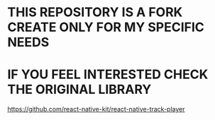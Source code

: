﻿# THIS REPOSITORY IS A FORK CREATE ONLY FOR MY SPECIFIC NEEDS
# IF YOU FEEL INTERESTED CHECK THE ORIGINAL LIBRARY
https://github.com/react-native-kit/react-native-track-player